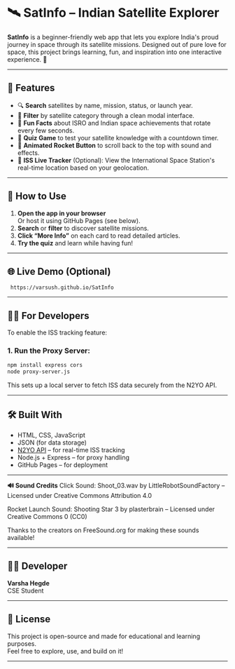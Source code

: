 # 🛰️ SatInfo – Indian Satellite Explorer

**SatInfo** is a beginner-friendly web app that lets you explore India's proud journey in space through its satellite missions. Designed out of pure love for space, this project brings learning, fun, and inspiration into one interactive experience. 🌌

---

## 🌟 Features

- 🔍 **Search** satellites by name, mission, status, or launch year.
- 🎯 **Filter** by satellite category through a clean modal interface.
- 🌠 **Fun Facts** about ISRO and Indian space achievements that rotate every few seconds.
- 🧠 **Quiz Game** to test your satellite knowledge with a countdown timer.
- 🚀 **Animated Rocket Button** to scroll back to the top with sound and effects.
- 📍 **ISS Live Tracker** (Optional): View the International Space Station's real-time location based on your geolocation.

---

## 🚀 How to Use

1. **Open the app in your browser**  
   Or host it using GitHub Pages (see below).
2. **Search** or **filter** to discover satellite missions.
3. **Click “More Info”** on each card to read detailed articles.
4. **Try the quiz** and learn while having fun!

---

## 🌐 Live Demo (Optional)

` https://varsush.github.io/SatInfo`

---

## 🧑‍💻 For Developers

To enable the ISS tracking feature:

### 1. Run the Proxy Server:

```bash
npm install express cors
node proxy-server.js
```

This sets up a local server to fetch ISS data securely from the N2YO API.

---

## 🛠️ Built With

- HTML, CSS, JavaScript
- JSON (for data storage)
- [N2YO API](https://www.n2yo.com/api/) – for real-time ISS tracking
- Node.js + Express – for proxy handling
- GitHub Pages – for deployment

---

**🔊 Sound Credits**
Click Sound: Shoot_03.wav by LittleRobotSoundFactory – Licensed under Creative Commons Attribution 4.0

Rocket Launch Sound: Shooting Star 3 by plasterbrain – Licensed under Creative Commons 0 (CC0)

Thanks to the creators on FreeSound.org for making these sounds available!

---

## 👩‍🚀 Developer

**Varsha Hegde**  
CSE Student

---

## 📄 License

This project is open-source and made for educational and learning purposes.  
Feel free to explore, use, and build on it!

---
